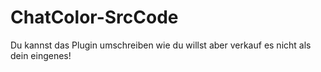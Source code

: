 # ChatColor-SrcCode
Du kannst das Plugin umschreiben wie du willst aber verkauf es nicht als dein eingenes!
